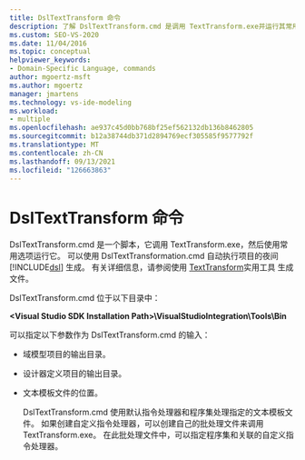 ```yaml
---
title: DslTextTransform 命令
description: 了解 DslTextTransform.cmd 是调用 TextTransform.exe并运行其常用选项的脚本。
ms.custom: SEO-VS-2020
ms.date: 11/04/2016
ms.topic: conceptual
helpviewer_keywords:
- Domain-Specific Language, commands
author: mgoertz-msft
ms.author: mgoertz
manager: jmartens
ms.technology: vs-ide-modeling
ms.workload:
- multiple
ms.openlocfilehash: ae937c45d0bb768bf25ef562132db136b8462805
ms.sourcegitcommit: b12a38744db371d2894769ecf305585f9577792f
ms.translationtype: MT
ms.contentlocale: zh-CN
ms.lasthandoff: 09/13/2021
ms.locfileid: "126663863"
---
```

# <a name="the-dsltexttransform-command"></a>DslTextTransform 命令
DslTextTransform.cmd 是一个脚本，它调用 TextTransform.exe，然后使用常用选项运行它。 可以使用 DslTextTransformation.cmd 自动执行项目的夜间 [!INCLUDE[dsl](../modeling/includes/dsl_md.md)] 生成。 有关详细信息，请参阅使用 [TextTransform](../modeling/generating-files-with-the-texttransform-utility.md)实用工具 生成文件。

 DslTextTransform.cmd 位于以下目录中：

 **\<Visual Studio SDK Installation Path>\VisualStudioIntegration\Tools\Bin**

 可以指定以下参数作为 DslTextTransform.cmd 的输入：

- 域模型项目的输出目录。

- 设计器定义项目的输出目录。

- 文本模板文件的位置。

  DslTextTransform.cmd 使用默认指令处理器和程序集处理指定的文本模板文件。 如果创建自定义指令处理器，可以创建自己的批处理文件来调用TextTransform.exe。 在此批处理文件中，可以指定程序集和关联的自定义指令处理器。
